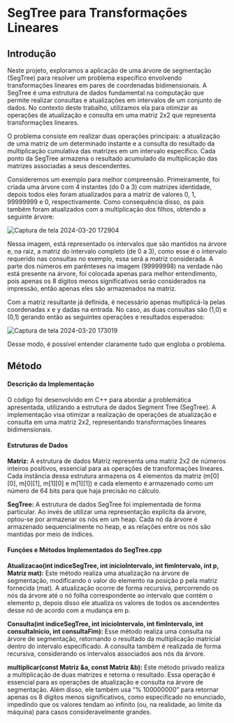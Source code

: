 # SegTree para Transformações Lineares

## Introdução

Neste projeto, exploramos a aplicação de uma árvore de segmentação (SegTree) para resolver um problema específico envolvendo transformações lineares em pares de coordenadas bidimensionais. A SegTree é uma estrutura de dados fundamental na computação que permite realizar consultas e atualizações em intervalos de um conjunto de dados. No contexto deste trabalho, utilizamos ela para otimizar as operações de atualização e consulta em uma matriz 2x2 que representa transformações lineares.

O problema consiste em realizar duas operações principais: a atualização de uma matriz de um determinado instante e a consulta do resultado da multiplicação cumulativa das matrizes em um intervalo específico. Cada ponto da SegTree armazena o resultado acumulado da multiplicação das matrizes associadas a seus descendentes.

Consideremos um exemplo para melhor compreensão. Primeiramente, foi criada uma árvore com 4 instantes (do 0 a 3) com matrizes identidade, depois todos eles foram atualizados para a matriz de valores 0, 1, 99999999 e 0, respectivamente. Como consequência disso, os pais também foram atualizados com a multiplicação dos filhos, obtendo a seguinte árvore:

![Captura de tela 2024-03-20 172904](https://github.com/leticiascofield/SegtreeTransformacoes/assets/125830543/70fab3f7-6d92-4567-9854-43ecf7976c11)


Nessa imagem, está representado os intervalos que são mantidos na árvore e, na raiz, a matriz do intervalo completo (de 0 a 3), como esse é o intervalo requerido nas consultas no exemplo, essa será a matriz considerada. A parte dos números em parênteses na imagem (99999998) na verdade não está presente na árvore, foi colocada apenas para melhor entendimento, pois apenas os 8 dígitos menos significativos serão considerados na impressão, então apenas eles são armazenados na matriz.

Com a matriz resultante já definida, é necessário apenas multiplicá-la pelas coordenadas x e y dadas na entrada. No caso, as duas consultas são (1,0) e (0,1) gerando então as seguintes operações e resultados esperados:

![Captura de tela 2024-03-20 173019](https://github.com/leticiascofield/SegtreeTransformacoes/assets/125830543/ed5069bb-5d72-4663-8633-53a5e44c4350)

Desse modo, é possível entender claramente tudo que engloba o problema.

## Método

#### Descrição da Implementação

O código foi desenvolvido em C++ para abordar a problemática apresentada, utilizando a estrutura de dados Segment Tree (SegTree). A implementação visa otimizar a realização de operações de atualização e consulta em uma matriz 2x2, representando transformações lineares bidimensionais.

#### Estruturas de Dados

**Matriz:**
A estrutura de dados Matriz representa uma matriz 2x2 de números inteiros positivos, essencial para as operações de transformações lineares. Cada instância dessa estrutura armazena os 4 elementos da matriz (m[0][0], m[0][1], m[1][0] e m[1][1]) e cada elemento é armazenado como um número de 64 bits para que haja precisão no cálculo.

**SegTree:**
A estrutura de dados SegTree foi implementada de forma particular. Ao invés de utilizar uma representação explícita da árvore, optou-se por armazenar os nós em um heap. Cada nó da árvore é armazenado sequencialmente no heap, e as relações entre os nós são mantidas por meio de índices.

#### Funções e Métodos Implementados do SegTree.cpp

**Atualizacao(int indiceSegTree, int inicioIntervalo, int fimIntervalo, int p, Matriz mat):**
Este método realiza uma atualização na árvore de segmentação, modificando o valor do elemento na posição p pela matriz fornecida (mat). A atualização ocorre de forma recursiva, percorrendo os nós da árvore até o nó folha correspondente ao intervalo que contém o elemento p, depois disso ele atualiza os valores de todos os ascendentes desse nó de acordo com a mudança em p.

**Consulta(int indiceSegTree, int inicioIntervalo, int fimIntervalo, int consultaInicio, int consultaFim):**
Esse método realiza uma consulta na árvore de segmentação, retornando o resultado da multiplicação matricial dentro do intervalo especificado. A consulta também é realizada de forma recursiva, considerando os intervalos associados aos nós da árvore.

**multiplicar(const Matriz &a, const Matriz &b):**
Este método privado realiza a multiplicação de duas matrizes e retorna o resultado. Essa operação é essencial para as operações de atualização e consulta na árvore de segmentação. Além disso, ele também usa “% 100000000” para retornar apenas os 8 dígitos menos significativos, como especificado no enunciado, impedindo que os valores tendam ao infinito (ou, na realidade, ao limite da máquina) para casos consideravelmente grandes.
